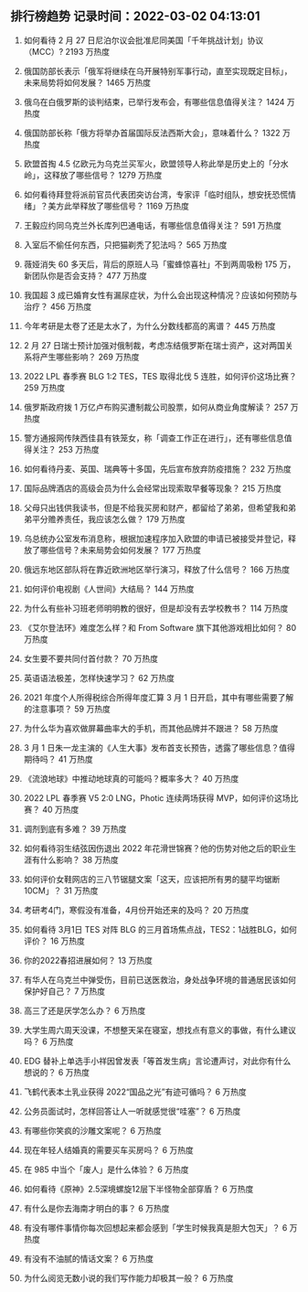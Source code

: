 
## 排行榜趋势 记录时间：2022-03-02 04:13:01
  
  1. 如何看待 2 月 27 日尼泊尔议会批准尼同美国「千年挑战计划」协议（MCC）? 2193 万热度
    
  2. 俄国防部长表示「俄军将继续在乌开展特别军事行动，直至实现既定目标」，未来局势将如何发展？ 1465 万热度
    
  3. 俄乌在白俄罗斯的谈判结束，已举行发布会，有哪些信息值得关注？ 1424 万热度
    
  4. 俄国防部长称「俄方将举办首届国际反法西斯大会」，意味着什么？ 1322 万热度
    
  5. 欧盟首掏 4.5 亿欧元为乌克兰买军火，欧盟领导人称此举是历史上的「分水岭」，这释放了哪些信号？ 1279 万热度
    
  6. 如何看待拜登将派前官员代表团突访台湾，专家评「临时组队，想安抚恐慌情绪」？美方此举释放了哪些信号？ 1169 万热度
    
  7. 王毅应约同乌克兰外长库列巴通电话，有哪些信息值得关注？ 591 万热度
    
  8. 入室后不偷任何东西，只把猫剃秃了犯法吗？ 565 万热度
    
  9. 薇娅消失 60 多天后，背后的原班人马「蜜蜂惊喜社」不到两周吸粉 175 万，新团队你是否会支持？ 477 万热度
    
  10. 我国超 3 成已婚育女性有漏尿症状，为什么会出现这种情况？应该如何预防与治疗？ 456 万热度
    
  11. 今年考研是太卷了还是太水了，为什么分数线都高的离谱？ 445 万热度
    
  12. 2 月 27 日瑞士预计加强对俄制裁，考虑冻结俄罗斯在瑞士资产，这对两国关系将产生哪些影响？ 269 万热度
    
  13. 2022 LPL 春季赛 BLG 1:2 TES，TES 取得北伐 5 连胜，如何评价这场比赛？ 259 万热度
    
  14. 俄罗斯政府拨 1 万亿卢布购买遭制裁公司股票，如何从商业角度解读？ 257 万热度
    
  15. 警方通报网传陕西佳县有铁笼女，称「调查工作正在进行」，还有哪些信息值得关注？ 253 万热度
    
  16. 如何看待丹麦、英国、瑞典等十多国，先后宣布放弃防疫措施？ 232 万热度
    
  17. 国际品牌酒店的高级会员为什么会经常出现索取早餐等现象？ 215 万热度
    
  18. 父母只出钱供我读书，但是不给我买房和财产，都留给了弟弟，但希望我和弟弟平分赡养责任，我应该怎么做？ 179 万热度
    
  19. 乌总统办公室发布消息称，根据加速程序加入欧盟的申请已被接受并登记，释放了哪些信号？未来局势会如何发展？ 177 万热度
    
  20. 俄远东地区部队将在靠近欧洲地区举行演习，释放了什么信号？ 166 万热度
    
  21. 如何评价电视剧《人世间》大结局？ 144 万热度
    
  22. 为什么有些补习班老师明明教的很好，但是却没有去学校教书？ 114 万热度
    
  23. 《艾尔登法环》难度怎么样？和 From Software 旗下其他游戏相比如何？ 80 万热度
    
  24. 女生要不要共同付首付款？ 70 万热度
    
  25. 英语语法极差，怎样快速学习？ 62 万热度
    
  26. 2021 年度个人所得税综合所得年度汇算 3 月 1 日开启，其中有哪些需要了解的注意事项？ 59 万热度
    
  27. 为什么华为喜欢做屏幕曲率大的手机，而其他品牌并不跟进？ 58 万热度
    
  28. 3 月 1 日朱一龙主演的《人生大事》发布首支长预告，透露了哪些信息？值得期待吗？ 41 万热度
    
  29. 《流浪地球》中推动地球真的可能吗？概率多大？ 40 万热度
    
  30. 2022 LPL 春季赛 V5 2:0 LNG，Photic 连续两场获得 MVP，如何评价这场比赛？ 40 万热度
    
  31. 调剂到底有多难？ 39 万热度
    
  32. 如何看待羽生结弦因伤退出 2022 年花滑世锦赛？他的伤势对他之后的职业生涯有什么影响？ 38 万热度
    
  33. 如何评价女鞋网店的三八节锯腿文案「这天，应该把所有男的腿平均锯断 10CM」？ 31 万热度
    
  34. 考研考4门，寒假没有准备，4月份开始还来的及吗？ 20 万热度
    
  35. 如何看待 3月1日 TES 对阵 BLG 的三月首场焦点战，TES2：1战胜BLG，如何评价？ 16 万热度
    
  36. 你的2022春招进展如何？ 13 万热度
    
  37. 有华人在乌克兰中弹受伤，目前已送医救治，身处战争环境的普通居民该如何保护好自己？ 7 万热度
    
  38. 高三了还是厌学怎么办？ 6 万热度
    
  39. 大学生周六周天没课，不想整天呆在寝室，想找点有意义的事做，有什么建议吗？ 6 万热度
    
  40. EDG 替补上单选手小祥因曾发表「等首发生病」言论遭声讨，对此你有什么想说的？ 6 万热度
    
  41. 飞鹤代表本土乳业获得 2022“国品之光”有迹可循吗？ 6 万热度
    
  42. 公务员面试时，怎样回答让人一听就感觉很“哇塞”？ 6 万热度
    
  43. 有哪些你笑疯的沙雕文案呢？ 6 万热度
    
  44. 现在年轻人结婚真的需要买车买房吗？ 6 万热度
    
  45. 在 985 中当个「废人」是什么体验？ 6 万热度
    
  46. 如何看待《原神》2.5深境螺旋12层下半怪物全部穿盾？ 6 万热度
    
  47. 有什么是你去海南才明白的事？ 6 万热度
    
  48. 有没有哪件事情你每次回想起来都会感到「学生时候我真是胆大包天」？ 6 万热度
    
  49. 有没有不油腻的情话文案？ 6 万热度
    
  50. 为什么阅览无数小说的我们写作能力却极其一般？ 6 万热度
    